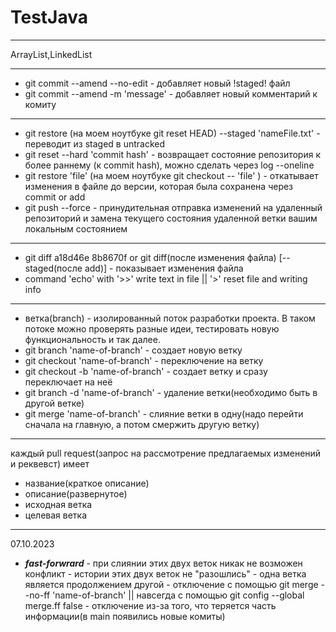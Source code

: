 # TestJava
____
ArrayList,LinkedList
____
 - git commit --amend --no-edit - добавляет новый !staged! файл
 - git commit --amend -m 'message' - добавляет новый комментарий к комиту 
____
 - git restore (на моем ноутбуке git reset HEAD) --staged 'nameFile.txt' - переводит из staged в untracked
 - git reset --hard 'commit hash' - возвращает состояние репозитория к более раннему (к commit hash), можно сделать через log --oneline
 - git restore 'file' (на моем ноутбуке git checkout -- 'file' ) - откатывает изменения в файле до версии, которая была сохранена через commit or add
 - git push --force - принудительная отправка изменений на удаленный репозиторий и замена текущего состояния удаленной ветки вашим локальным состоянием
____
 - git diff a18d46e 8b8670f or git diff(после изменения файла) [--staged(после add)] - показывает изменения файла
 - command 'echo' with '>>' write text in file || '>' reset file and writing info
____
 - ветка(branch) - изолированный поток разработки проекта. В таком потоке можно проверять разные идеи, тестировать новую функциональность и так далее.
 - git branch 'name-of-branch' - создает новую ветку
 - git checkout 'name-of-branch' - переключение на ветку
 - git checkout -b 'name-of-branch' - создает ветку и сразу переключает на неё
 - git branch -d 'name-of-branch' - удаление ветки(необходимо быть в другой ветке)
 - git merge 'name-of-branch' - слияние ветки в одну(надо перейти сначала на главную, а потом смержить другую ветку)
 ____
 каждый pull request(запрос на рассмотрение предлагаемых изменений и реквевст) имеет
 - название(краткое описание)
 - описание(развернутое)
 - исходная ветка
 - целевая ветка
 ____
 07.10.2023
 - ***fast-forwrard***
        - при слиянии этих двух веток никак не возможен конфликт
        - истории этих двух веток не "разошлись" 
        - одна ветка является продолжением другой
        - отключение с помощью git merge --no-ff 'name-of-branch' || навсегда с помощью git config --global merge.ff false
            - отключение из-за того, что теряется часть информации(в main появились новые комиты)